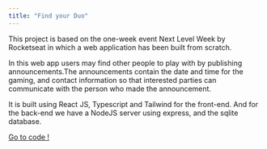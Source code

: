 ```yaml
---
title: "Find your Duo"
---
```


This project is based on the one-week event Next Level Week by Rocketseat in which a web application has been built from scratch. 

In this web app users may find other people to play with by publishing announcements.The announcements contain the date and time for the gaming, and contact information so that interested parties can communicate with the person who made the announcement.

It is built using React JS, Typescript and Tailwind for the front-end. And for the back-end we have a NodeJS server using express, and the sqlite database.

[Go to code !](https://github.com/Quas1Dev/Find-your-Duo)